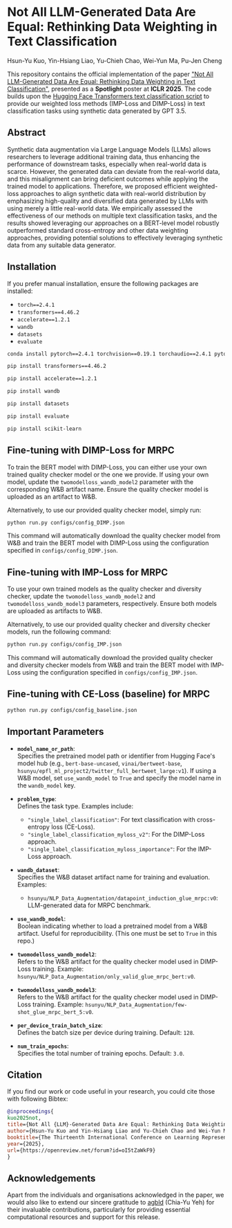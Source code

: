 # Not All LLM-Generated Data Are Equal: Rethinking Data Weighting in Text Classification
Hsun-Yu Kuo, Yin-Hsiang Liao, Yu-Chieh Chao, Wei-Yun Ma, Pu-Jen Cheng

This repository contains the official implementation of the paper ["Not All LLM-Generated Data Are Equal: Rethinking Data Weighting in Text Classification"](https://openreview.net/forum?id=oI5tZaWkF9), presented as a **Spotlight** poster at **ICLR 2025**. The code builds upon the [Hugging Face Transformers text classification script](https://github.com/huggingface/transformers/tree/main/examples/pytorch/text-classification) to provide our weighted loss methods (IMP-Loss and DIMP-Loss) in text classification tasks using synthetic data generated by GPT 3.5.

## Abstract
Synthetic data augmentation via Large Language Models (LLMs) allows researchers to leverage additional training data, thus enhancing the performance of downstream tasks, especially when real-world data is scarce. However, the generated data can deviate from the real-world data, and this misalignment can bring deficient outcomes while applying the trained model to applications. Therefore, we proposed efficient weighted-loss approaches to align synthetic data with real-world distribution by emphasizing high-quality and diversified data generated by LLMs with using merely a little real-world data. We empirically assessed the effectiveness of our methods on multiple text classification tasks, and the results showed leveraging our approaches on a BERT-level model robustly outperformed standard cross-entropy and other data weighting approaches, providing potential solutions to effectively leveraging synthetic data from any suitable data generator.

<!-- ## Requirements

To set up the environment for this project, ensure you have the following dependencies installed. You can use the provided `environment.yml` file to create a Conda environment or manually install the required packages: -->

<!-- ### Using Conda
```bash
conda env create -f environment.yml
conda activate dimp
``` -->

## Installation
If you prefer manual installation, ensure the following packages are installed:

- `torch==2.4.1`
- `transformers==4.46.2`
- `accelerate==1.2.1`
- `wandb`
- `datasets`
- `evaluate`

```bash
conda install pytorch==2.4.1 torchvision==0.19.1 torchaudio==2.4.1 pytorch-cuda=12.4 -c pytorch -c nvidia

pip install transformers==4.46.2

pip install accelerate==1.2.1

pip install wandb

pip install datasets

pip install evaluate

pip install scikit-learn
```

## Fine-tuning with DIMP-Loss for MRPC

To train the BERT model with DIMP-Loss, you can either use your own trained quality checker model or the one we provide. If using your own model, update the `twomodelloss_wandb_model2` parameter with the corresponding W&B artifact name. Ensure the quality checker model is uploaded as an artifact to W&B.

Alternatively, to use our provided quality checker model, simply run:

```bash
python run.py configs/config_DIMP.json
```
This command will automatically download the quality checker model from W&B and train the BERT model with DIMP-Loss using the configuration specified in `configs/config_DIMP.json`.

## Fine-tuning with IMP-Loss for MRPC

To use your own trained models as the quality checker and diversity checker, update the `twomodelloss_wandb_model2` and `twomodelloss_wandb_model3` parameters, respectively. Ensure both models are uploaded as artifacts to W&B. 

Alternatively, to use our provided quality checker and diversity checker models, run the following command:

```bash
python run.py configs/config_IMP.json
```

This command will automatically download the provided quality checker and diversity checker models from W&B and train the BERT model with IMP-Loss using the configuration specified in `configs/config_IMP.json`.

## Fine-tuning with CE-Loss (baseline) for MRPC

```bash
python run.py configs/config_baseline.json
```

## Important Parameters

- **`model_name_or_path`**:  
  Specifies the pretrained model path or identifier from Hugging Face's model hub (e.g., `bert-base-uncased`, `vinai/bertweet-base`, `hsunyu/epfl_ml_project2/twitter_full_bertweet_large:v1`).
  If using a W&B model, set `use_wandb_model` to `True` and specify the model name in the `wandb_model` key.

- **`problem_type`**:  
  Defines the task type. Examples include:
  - `"single_label_classification"`: For text classification with cross-entropy loss (CE-Loss).
  - `"single_label_classification_myloss_v2"`: For the DIMP-Loss approach.
  - `"single_label_classification_myloss_importance"`: For the IMP-Loss approach.

- **`wandb_dataset`**:  
  Specifies the W&B dataset artifact name for training and evaluation. Examples:
  - `hsunyu/NLP_Data_Augmentation/datapoint_induction_glue_mrpc:v0`: LLM-generated data for MRPC benchmark.

- **`use_wandb_model`**:  
  Boolean indicating whether to load a pretrained model from a W&B artifact. Useful for reproducibility. (This one must be set to `True` in this repo.)

- **`twomodelloss_wandb_model2`**:  
  Refers to the W&B artifact for the quality checker model used in DIMP-Loss training. Example: `hsunyu/NLP_Data_Augmentation/only_valid_glue_mrpc_bert:v0`.

- **`twomodelloss_wandb_model3`**:  
  Refers to the W&B artifact for the quality checker model used in DIMP-Loss training. Example: `hsunyu/NLP_Data_Augmentation/few-shot_glue_mrpc_bert_5:v0`.

- **`per_device_train_batch_size`**:  
  Defines the batch size per device during training. Default: `128`.

- **`num_train_epochs`**:  
  Specifies the total number of training epochs. Default: `3.0`.

## Citation
If you find our work or code useful in your research, you could cite those with following Bibtex:

```bibtex
@inproceedings{
kuo2025not,
title={Not All {LLM}-Generated Data Are Equal: Rethinking Data Weighting in Text Classification},
author={Hsun-Yu Kuo and Yin-Hsiang Liao and Yu-Chieh Chao and Wei-Yun Ma and Pu-Jen Cheng},
booktitle={The Thirteenth International Conference on Learning Representations},
year={2025},
url={https://openreview.net/forum?id=oI5tZaWkF9}
}
```

## Acknowledgements
Apart from the individuals and organisations acknowledged in the paper, we would also like to extend our sincere gratitude to [agbld](https://github.com/agbld) (Chia-Yu Yeh) for their invaluable contributions, particularly for providing essential computational resources and support for this release.









